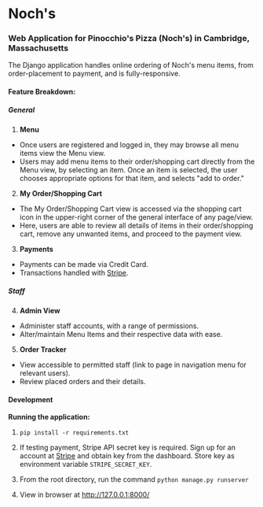# Noch's

### Web Application for Pinocchio's Pizza (Noch's) in Cambridge, Massachusetts

The Django application handles online ordering of Noch's menu items, from order-placement to payment, and
is fully-responsive.

#### Feature Breakdown:

##### General

1. **Menu**
- Once users are registered and logged in, they may browse all menu items view the Menu view.
- Users may add menu items to their order/shopping cart directly from the Menu view, by selecting
an item. Once an item is selected, the user chooses appropriate options for that item, and selects
"add to order."

2. **My Order/Shopping Cart**
- The My Order/Shopping Cart view is accessed via the shopping cart icon in the upper-right corner
of the general interface of any page/view.
- Here, users are able to review all details of items in their order/shopping cart, remove any
unwanted items, and proceed to the payment view.

3. **Payments**
- Payments can be made via Credit Card.
- Transactions handled with [Stripe](https://stripe.com/docs).

##### Staff

4. **Admin View**
- Administer staff accounts, with a range of permissions.
- Alter/maintain Menu Items and their respective data with ease.

5. **Order Tracker**
- View accessible to permitted staff (link to page in navigation menu for relevant users).
- Review placed orders and their details.

#### Development

**Running the application:**

1. `pip install -r requirements.txt`

2. If testing payment, Stripe API secret key is required. Sign up for an account at
[Stripe](https://stripe.com) and obtain key from the dashboard. Store key as environment variable
`STRIPE_SECRET_KEY`.

3. From the root directory, run the command `python manage.py runserver`

4. View in browser at http://127.0.0.1:8000/
